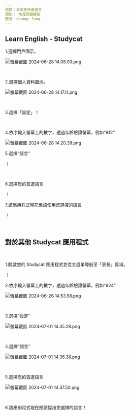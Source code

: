 ```yaml
---
標題：更改使用者語言
類別： 常見問題解答
部分：change_lang
---
```

## Learn English \- Studycat


1\.選擇門戶圖示。


![螢幕截圖 2024-06-28 14.08.00.png](https://help.Studycat.com/hc/article_attachments/34476207796761)


 


2\.選擇個人資料圖示。


![螢幕截圖 2024-06-28 14.17.11.png](https://help.Studycat.com/hc/article_attachments/34476207805465)


 


3\.選擇「設定」！


 


4\.依序輸入螢幕上的數字，透過年齡驗證螢幕，例如“912”


![螢幕截圖 2024-06-28 14.20.39.png](https://help.Studycat.com/hc/article_attachments/34476207809817)


5\.選擇“語言”


！


 


6\.選擇您的首選語言


！


7\.該應用程式現在應該使用您選擇的語言


！


 


## 對於其他 Studycat 應用程式


 


1\.開啟您的 Studycat 應用程式並從主選單導航至「家長」區域。


！


2\.依序輸入螢幕上的數字，透過年齡驗證螢幕，例如“924”


![螢幕截圖 2024-06-26 14.53.58.png](https://help.Studycat.com/hc/article_attachments/34476197961241)


 


3\.選擇“設定”


![螢幕截圖 2024-07-01 14.35.28.png](https://help.Studycat.com/hc/article_attachments/34476207824025)


 


4\.選擇“語言”


![螢幕截圖 2024-07-01 14.36.38.png](https://help.Studycat.com/hc/article_attachments/34476207825689)


 


5\.選擇您的首選語言


![螢幕截圖 2024-07-01 14.37.50.png](https://help.Studycat.com/hc/article_attachments/34476207831705)


 


6\.該應用程式現在應該採用您選擇的語言！